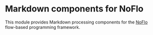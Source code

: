 Markdown components for NoFlo
=============================

This module provides Markdown processing components for the [NoFlo](http://noflojs.org/) flow-based programming framework.
